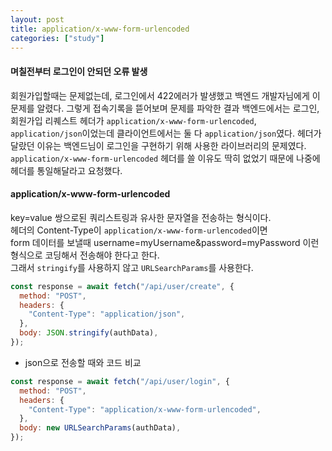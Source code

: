```yaml
---
layout: post
title: application/x-www-form-urlencoded
categories: ["study"]
---
```


#### 며칠전부터 로그인이 안되던 오류 발생

회원가입할때는 문제없는데, 로그인에서 422에러가 발생했고 백엔드 개발자님에게 이 문제를 알렸다.
그렇게 접속기록을 뜯어보며 문제를 파악한 결과 백엔드에서는 로그인, 회원가입 리퀘스트 헤더가 `application/x-www-form-urlencoded`, `application/json`이었는데
클라이언트에서는 둘 다 `application/json`였다. 헤더가 달랐던 이유는 백엔드님이 로그인을 구현하기 위해 사용한 라이브러리의 문제였다.
`application/x-www-form-urlencoded` 헤더를 쓸 이유도 딱히 없었기 때문에 나중에 헤더를 통일해달라고 요청했다.

#### application/x-www-form-urlencoded

key=value 쌍으로된 쿼리스트링과 유사한 문자열을 전송하는 형식이다.  
헤더의 Content-Type이 `application/x-www-form-urlencoded`이면  
form 데이터를 보낼때 username=myUsername&password=myPassword 이런 형식으로 코딩해서 전송해야 한다고 한다.  
그래서 `stringify`를 사용하지 않고 `URLSearchParams`를 사용한다.

```jsx
const response = await fetch("/api/user/create", {
  method: "POST",
  headers: {
    "Content-Type": "application/json",
  },
  body: JSON.stringify(authData),
});
```

- json으로 전송할 때와 코드 비교

```jsx
const response = await fetch("/api/user/login", {
  method: "POST",
  headers: {
    "Content-Type": "application/x-www-form-urlencoded",
  },
  body: new URLSearchParams(authData),
});
```
